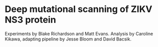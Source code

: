 # Deep mutational scanning of ZIKV NS3 protein
Experiments by Blake Richardson and Matt Evans.
Analysis by Caroline Kikawa, adapting pipeline by Jesse Bloom and David Bacsik.
